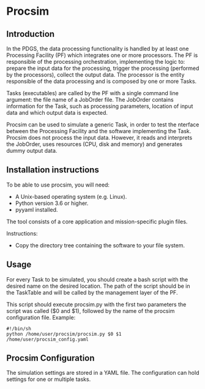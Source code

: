 # Procsim

## Introduction
In the PDGS, the data processing functionality is handled by at least one Processing Facility (PF) which integrates one or more processors.
The PF is responsible of the processing orchestration, implementing the logic to: prepare the input data for the processing, trigger the processing (performed by the processors), collect the output data.
The processor is the entity responsible of the data processing and is composed by one or more Tasks.

Tasks (executables) are called by the PF with a single command line argument: the file name of a JobOrder file. The JobOrder contains information for the Task, such as processing parameters, location of input data and which output data is expected.

Procsim can be used to simulate a generic Task, in order to test the  nterface between the Processing Facility and the software implementing the Task.
Procsim does not process the input data. However, it reads and interprets the JobOrder, uses resources (CPU, disk and memory) and generates dummy output data.

## Installation instructions
To be able to use procsim, you will need:
- A Unix-based operating system (e.g. Linux).
- Python version 3.6 or higher.
- pyyaml installed.

The tool consists of a core application and mission-specific plugin files.

Instructions:
- Copy the directory tree containing the software to your file system.

## Usage
For every Task to be simulated, you should create a bash script with the desired name on the desired location. The path of the script should be in the TaskTable and will be called by the management layer of the PF.

This script should execute procsim.py with the first two parameters the script was called ($0 and $1), followed by the name of the procsim configuration file. Example:

```
#!/bin/sh
python /home/user/procsim/procsim.py $0 $1 /home/user/procsim_config.yaml
```

## Procsim Configuration
The simulation settings are stored in a YAML file. The configuration can hold settings for one or multiple tasks.
